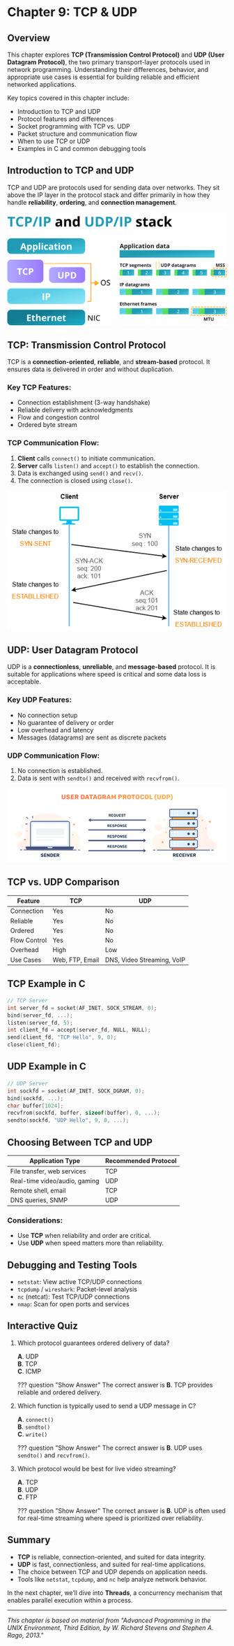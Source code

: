 # **Chapter 9: TCP & UDP**

## Overview
This chapter explores **TCP (Transmission Control Protocol)** and **UDP (User Datagram Protocol)**, the two primary transport-layer protocols used in network programming. Understanding their differences, behavior, and appropriate use cases is essential for building reliable and efficient networked applications.

Key topics covered in this chapter include:

- Introduction to TCP and UDP
- Protocol features and differences
- Socket programming with TCP vs. UDP
- Packet structure and communication flow
- When to use TCP or UDP
- Examples in C and common debugging tools

## Introduction to TCP and UDP
TCP and UDP are protocols used for sending data over networks. They sit above the IP layer in the protocol stack and differ primarily in how they handle **reliability**, **ordering**, and **connection management**.

![TCP vs UDP Stack](img/tcp_udp_stack.svg)

## TCP: Transmission Control Protocol
TCP is a **connection-oriented**, **reliable**, and **stream-based** protocol. It ensures data is delivered in order and without duplication.

### Key TCP Features:

- Connection establishment (3-way handshake)
- Reliable delivery with acknowledgments
- Flow and congestion control
- Ordered byte stream

### TCP Communication Flow:

1. **Client** calls `connect()` to initiate communication.
2. **Server** calls `listen()` and `accept()` to establish the connection.
3. Data is exchanged using `send()` and `recv()`.
4. The connection is closed using `close()`.

![TCP Handshake](img/tcp_handshake.png)

## UDP: User Datagram Protocol
UDP is a **connectionless**, **unreliable**, and **message-based** protocol. It is suitable for applications where speed is critical and some data loss is acceptable.

### Key UDP Features:

- No connection setup
- No guarantee of delivery or order
- Low overhead and latency
- Messages (datagrams) are sent as discrete packets

### UDP Communication Flow:

1. No connection is established.
2. Data is sent with `sendto()` and received with `recvfrom()`.

![UDP Communication](img/udp_diagram.png)

## TCP vs. UDP Comparison
| Feature | TCP | UDP |
|--------|-----|-----|
| Connection | Yes | No |
| Reliable | Yes | No |
| Ordered | Yes | No |
| Flow Control | Yes | No |
| Overhead | High | Low |
| Use Cases | Web, FTP, Email | DNS, Video Streaming, VoIP |

## TCP Example in C
```c
// TCP Server
int server_fd = socket(AF_INET, SOCK_STREAM, 0);
bind(server_fd, ...);
listen(server_fd, 5);
int client_fd = accept(server_fd, NULL, NULL);
send(client_fd, "TCP Hello", 9, 0);
close(client_fd);
```

## UDP Example in C
```c
// UDP Server
int sockfd = socket(AF_INET, SOCK_DGRAM, 0);
bind(sockfd, ...);
char buffer[1024];
recvfrom(sockfd, buffer, sizeof(buffer), 0, ...);
sendto(sockfd, "UDP Hello", 9, 0, ...);
```

## Choosing Between TCP and UDP
| Application Type | Recommended Protocol |
|------------------|-----------------------|
| File transfer, web services | TCP |
| Real-time video/audio, gaming | UDP |
| Remote shell, email | TCP |
| DNS queries, SNMP | UDP |

### Considerations:

- Use **TCP** when reliability and order are critical.
- Use **UDP** when speed matters more than reliability.

## Debugging and Testing Tools

- `netstat`: View active TCP/UDP connections
- `tcpdump` / `wireshark`: Packet-level analysis
- `nc` (netcat): Test TCP/UDP connections
- `nmap`: Scan for open ports and services

## Interactive Quiz

1. Which protocol guarantees ordered delivery of data?

    **A**. UDP<br>
    **B**. TCP<br>
    **C**. ICMP<br>

    ??? question "Show Answer"
        The correct answer is **B**. TCP provides reliable and ordered delivery.

2. Which function is typically used to send a UDP message in C?

    **A**. `connect()`<br>
    **B**. `sendto()`<br>
    **C**. `write()`<br>

    ??? question "Show Answer"
        The correct answer is **B**. UDP uses `sendto()` and `recvfrom()`.

3. Which protocol would be best for live video streaming?

    **A**. TCP<br>
    **B**. UDP<br>
    **C**. FTP<br>

    ??? question "Show Answer"
        The correct answer is **B**. UDP is often used for real-time streaming where speed is prioritized over reliability.

## Summary
- **TCP** is reliable, connection-oriented, and suited for data integrity.
- **UDP** is fast, connectionless, and suited for real-time applications.
- The choice between TCP and UDP depends on application needs.
- Tools like `netstat`, `tcpdump`, and `nc` help analyze network behavior.

In the next chapter, we’ll dive into **Threads**, a concurrency mechanism that enables parallel execution within a process.

---
*This chapter is based on material from "Advanced Programming in the UNIX Environment, Third Edition, by W. Richard Stevens and Stephen A. Rago, 2013."*


